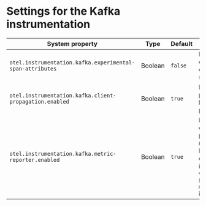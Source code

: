 # Settings for the Kafka instrumentation

| System property                                           | Type    | Default | Description                                                                                                                |
|-----------------------------------------------------------| ------- |---------|----------------------------------------------------------------------------------------------------------------------------|
| `otel.instrumentation.kafka.experimental-span-attributes` | Boolean | `false` | Enable the capture of experimental span attributes.                                                                        |
| `otel.instrumentation.kafka.client-propagation.enabled`   | Boolean | `true`  | Enable context propagation for kafka message producer.                                                                     |
| `otel.instrumentation.kafka.metric-reporter.enabled`      | Boolean | `true`  | Enable kafka consumer and producer metrics. Deprecated, disable instrumentation with name `kafka-clients-metrics` instead. |
